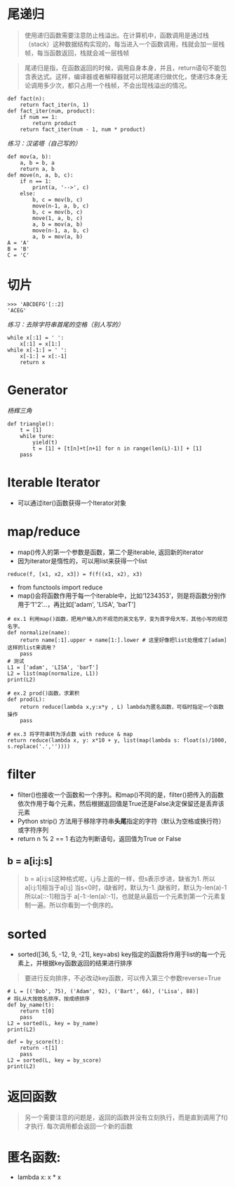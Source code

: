 # 尾递归

> 使用递归函数需要注意防止栈溢出。在计算机中，函数调用是通过栈（stack）这种数据结构实现的，每当进入一个函数调用，栈就会加一层栈帧，每当函数返回，栈就会减一层栈帧

> 尾递归是指，在函数返回的时候，调用自身本身，并且，return语句不能包含表达式。这样，编译器或者解释器就可以把尾递归做优化，使递归本身无论调用多少次，都只占用一个栈帧，不会出现栈溢出的情况。
```
def fact(n):
    return fact_iter(n, 1)
def fact_iter(num, product):
    if num == 1:
        return product
    return fact_iter(num - 1, num * product)
```
*练习：汉诺塔（自己写的）*
```
def mov(a, b):
    a, b = b, a
    return a, b
def move(n, a, b, c):
    if n == 1:
        print(a, '-->', c)
    else:
        b, c = mov(b, c)
        move(n-1, a, b, c)
        b, c = mov(b, c)
        move(1, a, b, c)
        a, b = mov(a, b)
        move(n-1, a, b, c)
        a, b = mov(a, b)
A = 'A'
B = 'B'
C = 'C'
```
# 切片
```
>>> 'ABCDEFG'[::2]
'ACEG'
```
*练习：去除字符串首尾的空格（别人写的）*
```
while x[:1] = ' ':
    x[:1] = x[1:]
while x[-1:] = ' ':
    x[-1:] = x[:-1]
    return x
```
# Generator
*杨辉三角*
```
def triangle():
    t = [1]
    while ture:
        yield(t)
        t = [1] + [t[n]+t[n+1] for n in range(len(L)-1)] + [1]
    pass
```    
# Iterable Iterator
* 可以通过iter()函数获得一个Iterator对象
# map/reduce
* map()传入的第一个参数是函数，第二个是iterable, 返回新的iterator
* 因为iterator是惰性的，可以用list来获得一个list
```
reduce(f, [x1, x2, x3]) = f(f((x1, x2), x3)
```
* from functools import reduce
* map()会将函数作用于每一个iterable中，比如‘1234353’，则是将函数分别作用于‘1’‘2’...，再比如['adam', 'LISA', 'barT']
```
# ex.1 利用map()函数，把用户输入的不规范的英文名字，变为首字母大写，其他小写的规范名字。
def normalize(name):
    return name[:1].upper + name[1:].lower # 这里好像把list处理成了[adam]这样的list来调用？
    pass
# 测试
L1 = ['adam', 'LISA', 'barT']
L2 = list(map(normalize, L1))
print(L2)
```
```
# ex.2 prod()函数，求累积
def prod(L):
    return reduce(lambda x,y:x*y , L) lambda为匿名函数，可临时指定一个函数操作
    pass
```
```
# ex.3 将字符串转为浮点数 with reduce & map
return reduce(lambda x, y: x*10 + y, list(map(lambda s: float(s)/1000, s.replace('.',''))))
```
# filter
* filter()也接收一个函数和一个序列。和map()不同的是，filter()把传入的函数依次作用于每个元素，然后根据返回值是True还是False决定保留还是丢弃该元素
* Python strip() 方法用于移除字符串**头尾**指定的字符（默认为空格或换行符）或字符序列
* return n % 2 == 1 右边为判断语句，返回值为True or False
## b = a[i:j:s]
> b = a[i:j:s]这种格式呢，i,j与上面的一样，但s表示步进，缺省为1.
所以a[i:j:1]相当于a[i:j]
当s<0时，i缺省时，默认为-1. j缺省时，默认为-len(a)-1
所以a[::-1]相当于 a[-1:-len(a):-1]，也就是从最后一个元素到第一个元素复制一遍。所以你看到一个倒序的。
# sorted
* sorted([36, 5, -12, 9, -21], key=abs) key指定的函数将作用于list的每一个元素上，并根据key函数返回的结果进行排序
> 要进行反向排序，不必改动key函数，可以传入第三个参数reverse=True
```
# L = [('Bob', 75), ('Adam', 92), ('Bart', 66), ('Lisa', 88)] 
# 将L从大按姓名排序，按成绩排序
def by_name(t):
    return t[0]
    pass
L2 = sorted(L, key = by_name)
print(L2)

def = by_score(t):
    return -t[1]
    pass
L2 = sorted(L, key = by_score)
print(L2)
```
# 返回函数
> 另一个需要注意的问题是，返回的函数并没有立刻执行，而是直到调用了f()才执行.
> 每次调用都会返回一个新的函数
# 匿名函数: 
* lambda x: x * x 
